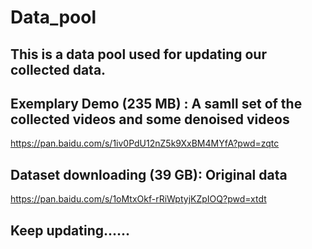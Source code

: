 # Data_pool 
## This is a data pool used for updating our collected data.

## Exemplary Demo (235 MB) : A samll set of the collected videos and some denoised videos
https://pan.baidu.com/s/1iv0PdU12nZ5k9XxBM4MYfA?pwd=zqtc   

## Dataset downloading (39 GB): Original data
https://pan.baidu.com/s/1oMtxOkf-rRiWptyjKZpIOQ?pwd=xtdt   

## Keep updating...... 


